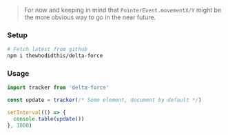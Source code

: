 > For now and keeping in mind that `PointerEvent.movementX/Y` might be the more obvious way to go in the near future.

### Setup
```sh
# Fetch latest from github
npm i thewhodidthis/delta-force
```

### Usage
```js
import tracker from 'delta-force'

const update = tracker(/* Some element, document by default */)

setInterval(() => {
  console.table(update())
}, 1000)
```
